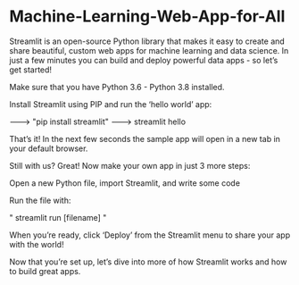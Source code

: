 # Machine-Learning-Web-App-for-All

Streamlit is an open-source Python library that makes it easy to create and share beautiful, custom web apps for machine learning and data science. In just a few minutes you can build and deploy powerful data apps - so let’s get started!

Make sure that you have Python 3.6 - Python 3.8 installed.

Install Streamlit using PIP and run the ‘hello world’ app:

---> "pip install streamlit"
---> streamlit hello

That’s it! In the next few seconds the sample app will open in a new tab in your default browser.

Still with us? Great! Now make your own app in just 3 more steps:

Open a new Python file, import Streamlit, and write some code

Run the file with:

" streamlit run [filename] "

When you’re ready, click ‘Deploy’ from the Streamlit menu to share your app with the world!

Now that you’re set up, let’s dive into more of how Streamlit works and how to build great apps.
